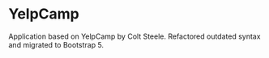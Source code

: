 # YelpCamp
Application based on YelpCamp by Colt Steele. Refactored outdated syntax and migrated to Bootstrap 5.

